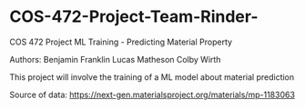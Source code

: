 # COS-472-Project-Team-Rinder-
COS 472 Project ML Training - Predicting  Material Property

Authors: 
      Benjamin Franklin
      Lucas Matheson
      Colby Wirth

This project will involve the training of a ML model about material prediction 

Source of data: https://next-gen.materialsproject.org/materials/mp-1183063

